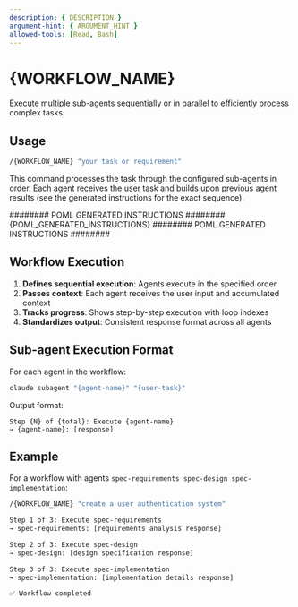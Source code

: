 ```yaml
---
description: { DESCRIPTION }
argument-hint: { ARGUMENT_HINT }
allowed-tools: [Read, Bash]
---
```


# {WORKFLOW_NAME}

Execute multiple sub-agents sequentially or in parallel to efficiently process complex tasks.

## Usage

```bash
/{WORKFLOW_NAME} "your task or requirement"
```

This command processes the task through the configured sub-agents in order.
Each agent receives the user task and builds upon previous agent results (see the generated instructions for the exact sequence).

######## POML GENERATED INSTRUCTIONS ########
{POML_GENERATED_INSTRUCTIONS}
######## POML GENERATED INSTRUCTIONS ########

## Workflow Execution

1. **Defines sequential execution**: Agents execute in the specified order
2. **Passes context**: Each agent receives the user input and accumulated context
3. **Tracks progress**: Shows step-by-step execution with loop indexes
4. **Standardizes output**: Consistent response format across all agents

## Sub-agent Execution Format

For each agent in the workflow:

```bash
claude subagent "{agent-name}" "{user-task}"
```

Output format:

```
Step {N} of {total}: Execute {agent-name}
→ {agent-name}: [response]
```

## Example

For a workflow with agents `spec-requirements spec-design spec-implementation`:

```bash
/{WORKFLOW_NAME} "create a user authentication system"

Step 1 of 3: Execute spec-requirements
→ spec-requirements: [requirements analysis response]

Step 2 of 3: Execute spec-design
→ spec-design: [design specification response]

Step 3 of 3: Execute spec-implementation
→ spec-implementation: [implementation details response]

✅ Workflow completed
```
